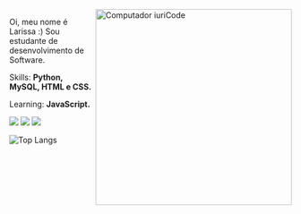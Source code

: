 <img src="https://raw.githubusercontent.com/MicaelliMedeiros/micaellimedeiros/master/image/computer-illustration.png" min-width="350px" max-width="350px" width="350px" align="right" alt="Computador iuriCode">


<p align="left"> Oi, meu nome é Larissa :) Sou estudante de desenvolvimento de Software.</p>
<p align="left"> Skills: <strong>Python, MySQL, HTML e CSS.</strong></p>
<p align="left"> Learning: <strong>JavaScript.</strong></p>
<p align="left">

<p align="left">
  <a href="https://www.linkedin.com/in/larihelena/" alt="Linkedin">
  <img src="https://img.shields.io/badge/-Linkedin-0e76a8?style=flat-square&logo=Linkedin&logoColor=white&link=LINK-DO-SEU-LINKEDIN" /></a>

  <a href="https://api.whatsapp.com/send?phone=5511957757812" alt="WhatsApp">
  <img src="https://img.shields.io/badge/-WhatsApp-25d366?style=flat-square&labelColor=25d366&logo=whatsapp&logoColor=white&link=API-DO-SEU-WHATSAPP"/></a>

 <a href="https://www.instagram.com/_larissahelena/" alt="Instagram">
  <img src="https://img.shields.io/badge/-Instagram-DF0174?style=flat-square&labelColor=DF0174&logo=instagram&logoColor=white&link=LINK-DO-SEU-INSTAGRAM"/></a>
</p> 

![Top Langs](https://github-readme-stats.vercel.app/api/top-langs/?username=larissa-helena&layout=compact&theme=omni)
